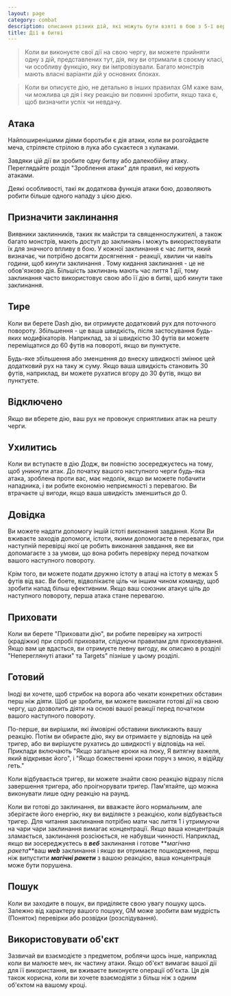 ```yaml
---
layout: page
category: combat
description: описання різних дій, які можуть бути взяті в бою з 5-ї версії (5) SRD (Документація по посиланню системи системи).
title: Дії в битві
---
```

>Коли ви виконуєте свої дії на свою чергу, ви можете прийняти одну з дій, представлених тут, дія, яку ви отримали в своєму класі, чи особливу функцію, яку ви імпровізували. Багато монстрів мають власні варіанти дій у основних блоках.

>Коли ви описуєте дію, не детально в інших правилах GM каже вам, чи можлива ця дія і яку реакцію ви повинні зробити, якщо така є, щоб визначити успіх чи невдачу.

## Атака
Найпоширенішими діями боротьби є дія атаки, коли ви розгойдаєте меча, стріляєте стрілою в лука або сукаєтеся з кулаками.

Завдяки цій дії ви зробите одну битву або далекобійну атаку. Переглядайте розділ "Зроблення атаки" для правил, які керують атаками.

Деякі особливості, такі як додаткова функція атаки бою, дозволяють робити більше одного нападу з цією дією.

## Призначити заклинання
Виявники заклинників, таких як майстри та священнослужителі, а також багато монстрів, мають доступ до заклинань і можуть використовувати їх для значного впливу в бою. У кожної заклинання є час лиття, який визначає, чи потрібно досягти досягнення - реакції, хвилин чи навіть години, щоб кинути заклинання . Тому кидання заклинання - це не обов'язково дія. Більшість заклинань мають час лиття 1 дії, тому заклинання часто використовує свою або її дію в битві, щоб кинути таке заклинання.

## Тире
Коли ви берете Dash дію, ви отримуєте додатковий рух для поточного повороту. Збільшення - це ваша швидкість, після застосування будь-яких модифікаторів. Наприклад, за зі швидкістю 30 футів ви можете переміщатися до 60 футів на повороті, якщо ви пунктуєте.

Будь-яке збільшення або зменшення до внеску швидкості змінює цей додатковий рух на таку ж суму. Якщо ваша швидкість становить 30 футів, наприклад, ви можете рухатися вгору до 30 футів, якщо ви пунктуєте.

## Відключено
Якщо ви вберете дію, ваш рух не провокує сприятливих атак на решту черги.

## Ухилитись
Коли ви вступаєте в дію Додж, ви повністю зосереджуєтесь на тому, щоб уникнути атак. До початку вашого наступного черги будь-яка атака, зроблена проти вас, має недолік, якщо ви можете побачити нападника, і ви робите економію неприємності з перевагою. Ви втрачаєте ці вигоди, якщо ваша швидкість зменшиться до 0.

## Довідка
Ви можете надати допомогу іншій істоті виконання завдання. Коли Ви вживаєте заходів допомоги, істоти, якими допомогаєте в перевагах, при наступній перевірці якої це робить виконання завдання, яке ви допомагаєте з за умови, що вона робить перевірку перед початком вашого наступного повороту.

Крім того, ви можете подати дружню істоту в атаці на істоту в межах 5 футів від вас. Ви боете, відволікаєте ціль чи іншим чином команду, щоб зробити напад більш ефективним. Якщо ваш союзник атакує ціль до наступного повороту, перша атака стане перевагою.

## Приховати
Коли ви берете "Приховати дію", ви робите перевірку на хитрості (крадіжки) при спробі приховати, слідуючи правилам для приховування. Якщо вам це вдасться, ви отримуєте певну вигоду, як описано в розділі "Непереглянуті атаки" та Targets" пізніше у цьому розділі.


## Готовий
Іноді ви хочете, щоб стрибок на ворога або чекати конкретних обставин перш ніж діяти. Щоб це зробити, ви можете виконати готові дії на свою чергу, що дозволить діяти на основі вашої реакції перед початком вашого наступного повороту.

По-перше, ви вирішили, які ймовірні обставини викликають вашу реакцію. Потім ви обираєте дію, яку ви отримаєте у відповідь на цей тригер, або ви вирішуєте рухатись до швидкості у відповідь на неї. Приклади включають "Якщо загальне кроки на люку, Я витягну важеля, який відкриває його", і "Якщо божественні кроки поруч з мною, я відійду геть."

Коли відбувається тригер, ви можете знайти свою реакцію відразу після завершення тригера, або проігнорувати тригер. Пам'ятайте, що можна виконувати лише одну реакцію на раунд.

Коли ви готові до заклинання, ви вважаєте його нормальним, але зберігаєте його енергію, яку ви виділяєте з реакцією, коли відбувається тригер. Для читання заклинання потрібно мати час лиття 1 і утримуючи на чари чари заклинання вимагає концентрації. Якщо ваша концентрація зламається, заклинання розсіюється, не набувши чинності. Наприклад, якщо ви зосереджуєтесь в **_веб_** заклинання і готове **_магічна ракета_**ваш **_web_** заклинання і якщо ви отримаєте пошкодження, перш ніж випустити **_магічні ракети_** з вашою реакцією, ваша концентрація може бути порушена.

## Пошук
Коли ви заходите в пошук, ви приділяєте свою увагу пошуку щось. Залежно від характеру вашого пошуку, GM може зробити вам мудрість (Поняток) перевірки або розвідки (розслідування).

## Використовувати об'єкт
Зазвичай ви взаємодієте з предметом, роблячи щось інше, наприклад коли ви малюєте меч, як частину атаки. Якщо об'єкт вимагає вашої дії для її використання, ви вживаєте виконуєте операції об'єкта. Ця дія також корисна, коли ви хочете взаємодіяти з більш ніж з одним об'єктом на вашому кроці.
